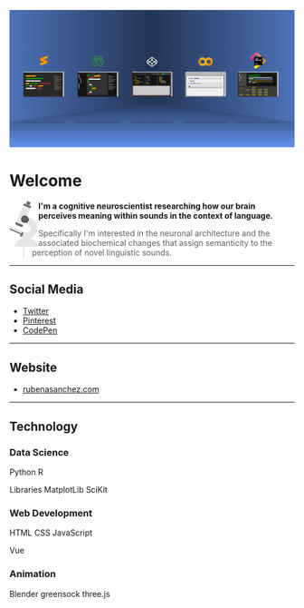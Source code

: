 ![Header](https://github.com/ResearchScientist/ResearchScientist/blob/master/research-scientist-header.png?raw=true)

# Welcome

<img align="left" width="51" height="80" src="https://github.com/ResearchScientist/ResearchScientist/blob/master/research-scientist-microscope.png?raw=true">  **I'm a cognitive neuroscientist researching how our brain perceives meaning within sounds in the context of language.**

<blockquote>Specifically I'm interested in the neuronal architecture and the associated biochemical changes that assign semanticity to the perception of novel linguistic sounds.</blockquote>

<hr/>

## Social Media

* [Twitter](https://twitter.com/ruben_a_sanchez)
* [Pinterest](https://www.pinterest.com/rubenasanchezneuroscience/)
* [CodePen](https://codepen.io/rubenasanchez)

<hr/>

## Website

* [rubenasanchez.com](https://rubenasanchez.com)

<hr/>

## Technology

### Data Science

Python R 

Libraries
MatplotLib SciKit

### Web Development

HTML CSS JavaScript

Vue

### Animation

Blender greensock three.js

<!--
**ResearchScientist/ResearchScientist** is a ✨ _special_ ✨ repository because its `README.md` (this file) appears on your GitHub profile.

Here are some ideas to get you started:

- 🔭 I’m currently working on ...
- 🌱 I’m currently learning ...
- 👯 I’m looking to collaborate on ...
- 🤔 I’m looking for help with ...
- 💬 Ask me about ...
- 📫 How to reach me: ...
- 😄 Pronouns: ...
- ⚡ Fun fact: ...
-->

